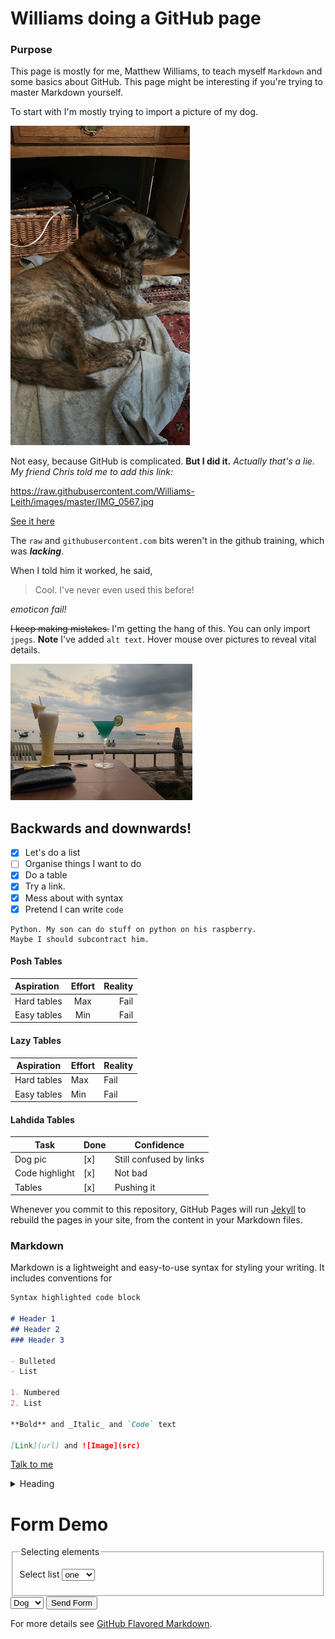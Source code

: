 # **Williams doing a GitHub page**

### Purpose
This page is mostly for me, Matthew Williams, to teach myself `Markdown` and some basics about GitHub.
This page might be interesting if you're trying to master Markdown yourself. 

To start with I'm mostly trying to import a picture of my dog. 

![Branston](https://raw.githubusercontent.com/Williams-Leith/images/master/IMG_0567.jpg "Branston") 

Not easy, because GitHub is complicated. **But I did it.** *Actually that's a lie. My friend Chris told me to add this link:*

<https://raw.githubusercontent.com/Williams-Leith/images/master/IMG_0567.jpg>

[See it here](https://raw.githubusercontent.com/Williams-Leith/images/master/IMG_0567.jpg)

The `raw` and `githubusercontent.com` bits weren't in the github training, which was **_lacking_**. 

When I told him it worked, he said,
> Cool. I've never even used this before!

_emoticon fail!_

~~I keep making mistakes.~~ I'm getting the hang of this. You can only import `jpegs`. **Note** I've added `alt text`. Hover mouse over pictures to reveal vital details.

![Take me back](https://raw.githubusercontent.com/Williams-Leith/images/master/IMG_takemeback.jpg "Take me back!")

## **Backwards and downwards!**

- [x] Let's do a list
- [ ] Organise things I want to do
- [x] Do a table
- [x] Try a link.
- [x] Mess about with syntax
- [x] Pretend I can write `code`

``` 
Python. My son can do stuff on python on his raspberry. 
Maybe I should subcontract him. 
```

#### Posh Tables

|Aspiration   | Effort | Reality |
|:----------- |:------:| -------:|
|Hard tables  | Max    | Fail    |
|Easy tables  | Min    | Fail    |

#### Lazy Tables

Aspiration | Effort | Reality |
--- | --- | --- 
Hard tables | Max | Fail
Easy tables | Min | Fail


#### Lahdida Tables

Task | Done | Confidence |
--- | --- | --- 
Dog pic | [x] | Still confused by links
Code highlight | [x]| Not bad
Tables | [x]| Pushing it

Whenever you commit to this repository, GitHub Pages will run [Jekyll](https://jekyllrb.com/) to rebuild the pages in your site, from the content in your Markdown files.

### Markdown

Markdown is a lightweight and easy-to-use syntax for styling your writing. It includes conventions for

```markdown
Syntax highlighted code block

# Header 1
## Header 2
### Header 3

- Bulleted
- List

1. Numbered
2. List

**Bold** and _Italic_ and `Code` text

[Link](url) and ![Image](src)
```

[Talk to me](../email.html)

<details>
<summary>Heading</summary>

+ markdown list 1
    + nested list 1
    + nested list 2
+ markdown list 2

</details>


 
   <html lang = "en">
     <head>
       <meta charset = "UTF-8" />
     </head>
     <body>
       <h1>Form Demo</h1>
       <form>
          <fieldset>
             <legend>Selecting elements</legend>
             <p>
                <label>Select list</label>
                <select id = "myList">
                  <option value = "1">one</option>
                  <option value = "2">two</option>
                  <option value = "3">three</option>
                  <option value = "4">four</option>
                </select>
             </p>
          </fieldset>
       </form>
     </body>
   </html>
   
   <html>
<head>
<title>Test page</title>
</head>
<body>

  <form method="POST">
    <select name="drop_menu">
      <option value="dog">Dog</option>
      <option value="cat">Cat</option>
      <option value="duck">Duck</option>
    </select>
    <input type="submit" value="Send Form" />
  </form>
</body>
</html>

For more details see [GitHub Flavored Markdown](https://guides.github.com/features/mastering-markdown/).

 <script type="text/javascript" charset="utf-8">
     function click_handler()
    {
            var x = document.forms.sampleform;
            var enum = x.empnum.value;
            var uname = x.unit.value;
            var ddvalue = x.type.options[x.type.selectedIndex].value;
            var subj = enum +'|'+uname+'|'+ddvalue;
            parent.location='mailto:abc@gmail.com?subject=' + encodeURIComponent(subj) +'&body=Thanks for writing. We will get             back to you soon';
    }

  <body>
  <form id='sampleform' name='sampleform'> 
  Your email address: <input type='text' name='empnum' />  

   </p>  

   <p>  

   Unit Name: <input type='text' name='unit' />  
 

   <p>  

   Type of help you want:  

   <p>  

   <select name="type">  

   <option value="policy">General question - How will this impact my business</option>  

   <option value="dev">Technical question - I have a problem with development</option>  

   </select>  

  
  </p>  
  <p>  

  <input type='button' name='Submit' value='Submit' onClick="javascript:click_handler()">
  </p> 
  </form> 
  </body>
  </html>

### Jekyll Themes

Your Pages site will use the layout and styles from the Jekyll theme you have selected in your [repository settings](https://github.com/Williams-Leith/Williams-Leith.github.io/settings). The name of this theme is saved in the Jekyll `_config.yml` configuration file.

### Support or Contact

Having trouble with Pages? Check out our [documentation](https://help.github.com/categories/github-pages-basics/) or [contact support](https://github.com/contact) and we’ll help you sort it out.
